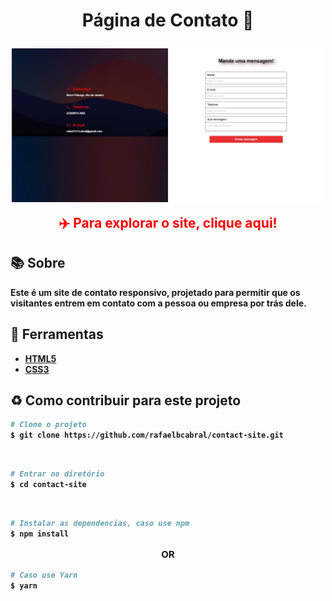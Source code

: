 <h1 align="center">
<p><b>Página de Contato 📱<b></p>

<img src="img/contact.jpg" width= 500px lenght= 500px align="center">
<br>
</h1>


<a href="https://site-contacct.netlify.app/" style="text-decoration: none; color: red;">
<h2 style="text-align: center; margin: 0;">✈️ Para explorar o site, clique aqui!</h2>
</a>


## 📚 Sobre

Este é um site de **contato** responsivo, projetado para permitir que os visitantes entrem em contato com a pessoa ou empresa por trás dele.

## 🔨 Ferramentas

- [HTML5](https://www.w3schools.com/html/)
- [CSS3](https://www.w3schools.com/css/)

## ♻️ Como contribuir para este projeto

```bash
# Clone o projeto
$ git clone https://github.com/rafaelbcabral/contact-site.git
````
<br>

````bash
# Entrar no diretório
$ cd contact-site
````
<br>

````bash
# Instalar as dependencias, caso use npm
$ npm install
````

<p style="text-align: center; font-size: 15px; "><b>OR</b></p>

````bash
# Caso use Yarn
$ yarn
````

<h1></h1>
